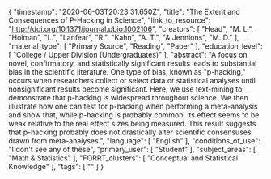 {
    "timestamp": "2020-06-03T20:23:31.650Z",
    "title": "The Extent and Consequences of P-Hacking in Science",
    "link_to_resource": "http://doi.org/10.1371/journal.pbio.1002106",
    "creators": [
        "Head",
        "M. L.",
        "Holman",
        "L.",
        "Lanfear",
        "R.",
        "Kahn",
        "A. T.",
        "& Jennions",
        "M. D."
    ],
    "material_type": [
        "Primary Source",
        "Reading",
        "Paper"
    ],
    "education_level": [
        "College / Upper Division (Undergraduates)"
    ],
    "abstract": "A focus on novel, confirmatory, and statistically significant results leads to substantial bias in the scientific literature. One type of bias, known as \"p-hacking,\" occurs when researchers collect or select data or statistical analyses until nonsignificant results become significant. Here, we use text-mining to demonstrate that p-hacking is widespread throughout science. We then illustrate how one can test for p-hacking when performing a meta-analysis and show that, while p-hacking is probably common, its effect seems to be weak relative to the real effect sizes being measured. This result suggests that p-hacking probably does not drastically alter scientific consensuses drawn from meta-analyses.",
    "language": [
        "English"
    ],
    "conditions_of_use": "I don't see any of these",
    "primary_user": [
        "Student"
    ],
    "subject_areas": [
        "Math & Statistics"
    ],
    "FORRT_clusters": [
        "Conceptual and Statistical Knowledge"
    ],
    "tags": [
        ""
    ]
}